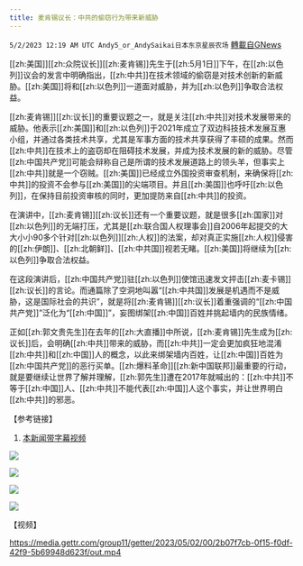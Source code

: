 ```yaml
---
title: 麦肯锡议长：中共的偷窃行为带来新威胁
---
```

`5/2/2023 12:19 AM UTC Andy5_or_AndySaikai日本东京星辰农场` [轉載自GNews](https://gnews.org/articles/1267689)

         

[[zh:美国]][[zh:众院议长]][[zh:麦肯锡]]先生于[[zh:5月1日]]下午，在[[zh:以色列]]议会的发言中明确指出，[[zh:中共]]在技术领域的偷窃是对技术创新的新威胁。[[zh:美国]]将和[[zh:以色列]]一道面对威胁，并为[[zh:以色列]]争取合法权益。

[[zh:麦肯锡]][[zh:议长]]的重要议题之一，就是关注[[zh:中共]]对技术发展带来的威胁。他表示[[zh:美国]]和[[zh:以色列]]于2021年成立了双边科技技术发展互惠小组，并通过各类技术共享，尤其是军事方面的技术共享获得了丰硕的成果。然而[[zh:中共]]在技术上的盗窃却在阻碍技术发展，并成为技术发展的新的威胁。尽管[[zh:中国共产党]]可能会辩称自己是所谓的技术发展道路上的领头羊，但事实上[[zh:中共]]就是一个窃贼。[[zh:美国]]已经成立外国投资审查机制，来确保将[[zh:中共]]的投资不会参与[[zh:美国]]的尖端项目。并且[[zh:美国]]也呼吁[[zh:以色列]]，在保持目前投资审核的同时，更加提防来自[[zh:中共]]的投资。

在演讲中，[[zh:麦肯锡]][[zh:议长]]还有一个重要议题，就是很多[[zh:国家]]对[[zh:以色列]]的无端打压，尤其是[[zh:联合国人权理事会]]自2006年起提交的大大小小90多个针对[[zh:以色列]][[zh:人权]]的法案，却对真正实施[[zh:人权]]侵害的[[zh:伊朗]]、[[zh:北朝鲜]]、[[zh:中共国]]视若无睹。[[zh:美国]]将继续为[[zh:以色列]]争取合法权益。

在这段演讲后，[[zh:中国共产党]]驻[[zh:以色列]]使馆迅速发文抨击[[zh:麦卡锡]][[zh:议长]]的言论。而通篇除了空洞地叫嚣“[[zh:中共国]]发展是机遇而不是威胁，这是国际社会的共识”，就是将[[zh:麦肯锡]][[zh:议长]]着重强调的“[[zh:中国共产党]]”泛化为“[[zh:中国]]”，妄图绑架[[zh:中国]]百姓并挑起墙内的民族情绪。

正如[[zh:郭文贵先生]]在去年的[[zh:大直播]]中所说，[[zh:麦肯锡]]先生成为[[zh:议长]]后，会明确[[zh:中共]]带来的威胁，而[[zh:中共]]一定会更加疯狂地混淆[[zh:中共]]和[[zh:中国]]人的概念，以此来绑架墙内百姓，让[[zh:中国]]百姓为[[zh:中国共产党]]的恶行买单。[[zh:爆料革命]][[zh:新中国联邦]]最重要的行动，就是要继续让世界了解并理解，[[zh:郭先生]]遭在2017年就喊出的：[[zh:中共]]不等于[[zh:中国]]人、[[zh:中共]]不能代表[[zh:中国]]人这个事实，并让世界明白[[zh:中共]]的邪恶。

         

【参考链接】

1. [本新闻带字幕视频](https://gettr.com/post/p2fwu9cc798)


![](https://i.imgur.com/IeHvHjM.jpg)


![](https://i.imgur.com/X6RaDRA.jpg)


![](https://i.imgur.com/LhmdIBp.jpg)

![](https://i.imgur.com/0SSzPtv.jpg)

【视频】


https://media.gettr.com/group11/getter/2023/05/02/00/2b07f7cb-0f15-f0df-42f9-5b69948d623f/out.mp4


